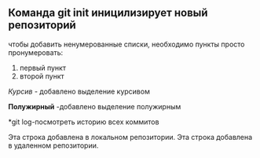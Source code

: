 ## Команда git init иницилизирует новый репозиторий

чтобы добавить ненумерованные списки, необходимо пункты просто пронумеровать:
1. первый пункт
2. второй пункт

*Курсив* - добавлено выделение курсивом 



**Полужирный** -добавлено выделение полужирным

*git log-посмотреть историю всех коммитов

Эта строка добавлена в локальном репозитории.
Эта строка добавлена в удаленном репозитории.
